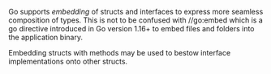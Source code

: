 Go supports *embedding* of structs and interfaces to express more seamless composition of types.
This is not to be confused with //go:embed which is a go directive introduced in Go version 1.16+ to embed files and folders into the application binary.

Embedding structs with methods may be used to bestow interface implementations onto other structs.